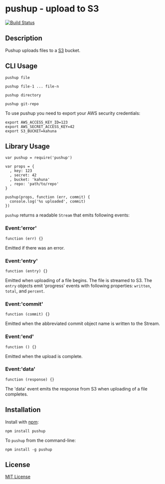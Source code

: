 # pushup - upload to S3

[![Build Status](https://secure.travis-ci.org/michaelnisi/pushup.png)](http://travis-ci.org/michaelnisi/pushup)

## Description

Pushup uploads files to a [S3](http://aws.amazon.com/s3/) bucket.

## CLI Usage

    pushup file

    pushup file-1 ... file-n
    
    pushup directory

    pushup git-repo

To use pushup you need to export your AWS security credentials:

    export AWS_ACCESS_KEY_ID=123
    export AWS_SECRET_ACCESS_KEY=42
    export S3_BUCKET=kahuna

## Library Usage

    var pushup = require('pushup')
    
    var props = { 
      , key: 123
      , secret: 42
      , bucket: 'kahuna'
      , repo: 'path/to/repo'
    }
    
    pushup(props, function (err, commit) {
      console.log('%s uploaded', commit)
    })

`pushup` returns a readable `Stream` that emits following events:

### Event:'error'

    function (err) {}

Emitted if there was an error.

### Event:'entry'

    function (entry) {}

Emitted when uploading of a file begins. The file is streamed to S3. The `entry` objects emit 'progress' events with following properties: `written`, `total`, and `percent`.

### Event:'commit'

    function (commit) {}

Emitted when the abbreviated commit object name is written to the Stream.   
### Event:'end'

    function () {}

Emitted when the upload is complete.

### Event:'data'

    function (response) {}

The 'data' event emits the response from S3 when uploading of a file completes.

## Installation

Install with [npm](http://npmjs.org/):

    npm install pushup

To `pushup` from the command-line:
    
    npm install -g pushup

## License

[MIT License](https://raw.github.com/michaelnisi/pushup/master/LICENSE)
